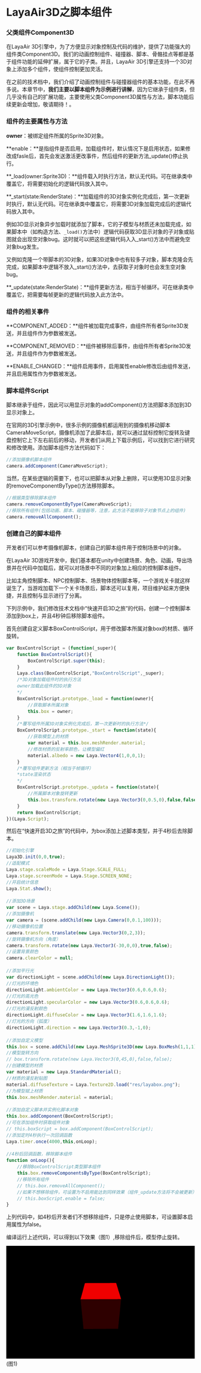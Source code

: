 # LayaAir3D之脚本组件

### 父类组件Component3D

在LayaAir 3D引擎中，为了方便显示对象控制及代码的维护，提供了功能强大的组件类Component3D。我们的动画控制组件、碰撞器、脚本、骨骼挂点等都是基于组件功能的延伸扩展，属于它的子类。并且，LayaAir 3D引擎还支持一个3D对象上添加多个组件，使组件控制更加灵活。

在之前的技术档中，我们介绍了动画控制组件与碰撞器组件的基本功能，在此不再多说。本章节中，**我们主要以脚本组件为示例进行讲解**，因为它继承于组件类，但几乎没有自己的扩展功能，主要使用父类Component3D属性与方法，脚本功能后续更新会增加，敬请期待！。



### 组件的主要属性与方法

**owner**：被绑定组件所属的Sprite3D对象。

**enable：**是指组件是否启用，加载组件时，默认情况下是启用状态，如果修改成fasle后，首先会发送激活更改事件，然后组件的更新方法_update()停止执行。

**_load(owner:Sprite3D)：**组件载入时执行方法，默认无代码。可在继承类中覆盖它，将需要初始化的逻辑代码放入其中。

**_start(state:RenderState)：**加载组件的3D对象实例化完成后，第一次更新时执行，默认无代码。可在继承类中覆盖它，将需要3D对象加载完成后的逻辑代码放入其中。

例如3D显示对象异步加载时就添加了脚本，它的子模型与材质还未加载完成，如果脚本中（如构造方法、`_load()`方法中）逻辑代码获取3D显示对象的子对象或贴图就会出现空对象bug。这时就可以把这些逻辑代码入入_start()方法中而避免空对象bug发生。

又例如克隆一个带脚本的3D对象，如果3D对象中也有较多子对象，脚本克隆会先完成，如果脚本中逻辑不放入_start()方法中，去获取子对象时也会发生空对象bug。

**_update(state:RenderState)：**组件更新方法，相当于帧循环。可在继承类中覆盖它，把需要每帧更新的逻辑代码放入此方法中。



### 组件的相关事件

**COMPONENT_ADDED：**组件被加载完成事件，由组件所有者Sprite3D发送，并且组件作为参数被发送。

**COMPONENT_REMOVED：**组件被移除后事件，由组件所有者Sprite3D发送，并且组件作为参数被发送。

**ENABLE_CHANGED：**组件启用事件，启用属性enable修改后由组件发送，并且启用属性作为参数被发送。



### 脚本组件Script

脚本继承于组件，因此可以用显示对象的addComponent()方法把脚本添加到3D显示对象上。

在官网的3D引擎示例中，很多示例的摄像机都运用到的摄像机移动脚本CameraMoveScript，摄像机添加了此脚本后，就可以通过鼠标控制它旋转及键盘控制它上下左右前后的移动，开发者们从网上下载示例后，可以找到它进行研究和修改使用。添加脚本组件方法代码如下：

```typescript
//添加摄像机脚本组件
camera.addComponent(CameraMoveScript);
```

当然，在某些逻辑的需要下，也可以把脚本从对象上删除，可以使用3D显示对象的removeComponentByType()方法移除脚本。

```typescript
//根据类型移除脚本组件
camera.removeComponentByType(CameraMoveScript);
//移除所有组件(包括动画、脚本、碰撞器等，注意，此方法不能移除子对象节点上的组件)
camera.removeAllComponent();
```



### 创建自己的脚本组件

开发者们可以参考摄像机脚本，创建自己的脚本组件用于控制场景中的对象。

在LayaAir 3D游戏开发中，我们基本都在unity中创建场景、角色、动画，导出场景并在代码中加载后，就可以对场景中不同的对象加上相应的控制脚本组件。

比如主角控制脚本、NPC控制脚本、场景物体控制脚本等，一个游戏关卡就这样诞生了，当游戏加载下一个关卡场景后，脚本还可以复用，项目维护起来方便快捷，并且控制与显示进行了分离。

下列示例中，我们修改技术文档中“快速开启3D之旅”的代码，创建一个控制脚本添加到box上，并且4秒钟后移除脚本组件。

首先创建自定义脚本BoxControlScript，用于修改脚本所属对象box的材质、循环旋转。

```typescript
var BoxControlScript = (function(_super){
    function BoxControlScript(){
        BoxControlScript.super(this);
    }
    Laya.class(BoxControlScript,"BoxControlScript",_super);
    /*3D对象加载组件时的执行方法
    owner加载此组件的3D对象
    */
    BoxControlScript.prototype._load = function(owner){
        //获取脚本所属对象
        this.box = owner;
    }
    /*覆写组件所属3D对象实例化完成后，第一次更新时的执行方法*/
    BoxControlScript.prototype._start = function(state){
        //获取模型上的材质
        var material = this.box.meshRender.material;
        //修改材质的反射率颜色，让模型偏红
        material.albedo = new Laya.Vector4(1,0,0,1);
    }
    /*覆写组件更新方法（相当于帧循环）
    *state渲染状态
    */
    BoxControlScript.prototype._updata = function(state){
        //所属脚本对象旋转更新
        this.box.transform.rotate(new Laya.Vector3(0,0.5,0),false,false);
    }
    return BoxControlScript;
})(Laya.Script);
```

然后在“快速开启3D之旅”的代码中，为box添加上述脚本类型，并于4秒后去除脚本。

```typescript
//初始化引擎
Laya3D.init(0,0,true);
//适配模式
Laya.stage.scaleMode = Laya.Stage.SCALE_FULL;
Laya.stage.screenMode = Laya.Stage.SCREEN_NONE;
//开启统计信息
Laya.Stat.show();

//添加3D场景
var scene = Laya.stage.addChild(new Laya.Scene());
//添加摄像机
var camera = (scene.addChild(new Laya.Camera(0,0.1,100)));
//移动摄像机位置
camera.transform.translate(new Laya.Vector3(0,2,3));
//旋转摄像机方向（角度）
camera.transform.rotate(new Laya.Vector3(-30,0,0),true,false);
//设置背景颜色
camera.clearColor = null;

//添加平行光
var directionLight = scene.addChild(new Laya.DirectionLight());
//灯光的环境色
directionLight.ambientColor = new Laya.Vector3(0.6,0.6,0.6);
//灯光的高光色
directionLight.specularColor = new Laya.Vector3(0.6,0.6,0.6);
//灯光的漫反射颜色
directionLight.diffuseColor = new Laya.Vector3(1.6,1.6,1.6);
//灯光的方向（弧度）
directionLight.direction = new Laya.Vector3(0.3,-1,0);

//添加自定义模型
this.box = scene.addChild(new Laya.MeshSprite3D(new Laya.BoxMesh(1,1,1)));
//模型旋转方向
// box.transform.rotate(new Laya.Vector3(0,45,0),false,false);
//创建模型的材质
var material = new Laya.StandardMaterial();
//材质的漫反射贴图
material.diffuseTexture = Laya.Texture2D.load("res/layabox.png");
//为模型赋上材质
this.box.meshRender.material = material;

//添加自定义脚本并实例化脚本对象
this.box.addComponent(BoxControlScript);
//可在添加组件时获取组件对象
// this.boxScript = box.addComponent(BoxControlScript);
//添加定时4秒执行一次回调函数
Laya.timer.once(4000,this,onLoop);

//4秒后回调函数，移除脚本组件
function onLoop(){
    //移除BoxControlScript类型脚本组件
    this.box.removeComponentsByType(BoxControlScript);
    //移除所有组件
    // this.box.removeAllComponent();
    //如果不想移除组件，可设置为不启用能达到同样效果（组件_update方法将不会被更新）
    // this.boxScript.enable = false;
}
```

上列代码中，如4秒后开发者们不想移除组件，只是停止使用脚本，可设置脚本启用属性为false。

编译运行上述代码，可以得到以下效果（图1）,移除组件后，模型停止旋转。

![1](img/1.gif)(图1)</br>

